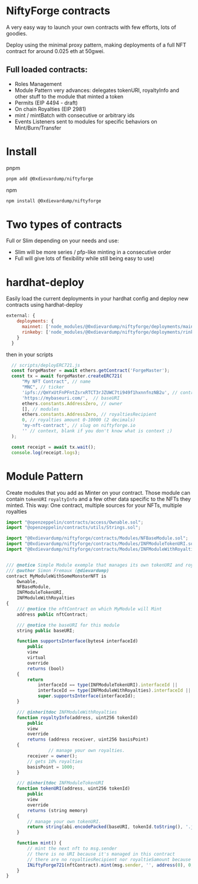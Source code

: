 # NiftyForge contracts

A very easy way to launch your own contracts with few efforts, lots of goodies.

Deploy using the minimal proxy pattern, making deployments of a full NFT contract for around 0.025 eth at 50gwei.

## Full loaded contracts:

- Roles Management
- Module Pattern very advances: delegates tokenURI, royaltyInfo and other stuff to the module that minted a token
- Permits (EIP 4494 - draft)
- On chain Royalties (EIP 2981)
- mint / mintBatch with consecutive or arbitrary ids
- Events Listeners sent to modules for specific behaviors on Mint/Burn/Transfer

# Install

pnpm

```bash
pnpm add @0xdievardump/niftyforge
```

npm

```bash
npm install @0xdievardump/niftyforge
```

# Two types of contracts

Full or Slim depending on your needs and use:

-  Slim will be more series / pfp-like minting in a consecutive order
-  Full will give lots of flexibility while still being easy to use)

# hardhat-deploy

Easily load the current deployments in your hardhat config and deploy new contracts using hardhat-deploy

```js
external: {
    deployments: {
      mainnet: ['node_modules/@0xdievardump/niftyforge/deployments/mainnet'],
      rinkeby: ['node_modules/@0xdievardump/niftyforge/deployments/rinkeby']
    }
  }
```

then in your scripts


```js
  // scripts/deployERC721.js
  const forgeMaster = await ethers.getContract('ForgeMaster');
  const tx = await forgeMaster.createERC721(
      "My NFT Contract", // name
      "MNC", // ticker
      'ipfs://QmYxUtFnPFntZsrxRTCT3rJZUWC7ti949f1hxnnfnzNB2u', // contract URI
      'https://mybaseuri.com/',  // baseURI
      ethers.constants.AddressZero, // owner
      [], // modules
      ethers.constants.AddressZero, // royaltiesRecipient
      0, // royalties amount 0-10000 (2 decimals)
      'my-nft-contract', // slug on niftyforge.io
      '' // context, blank if you don't know what is context ;)
  );

  const receipt = await tx.wait();
  console.log(receipt.logs);
```

# Module Pattern

Create modules that you add as Minter on your contract. Those module can contain `tokenURI` `royaltyInfo` and a few other data specific to the NFTs they minted. This way: One contract, multiple sources for your NFTs, multiple royalties


```js
import "@openzeppelin/contracts/access/Ownable.sol";
import "@openzeppelin/contracts/utils/Strings.sol";

import "@0xdievardump/niftyforge/contracts/Modules/NFBaseModule.sol";
import "@0xdievardump/niftyforge/contracts/Modules/INFModuleTokenURI.sol";
import "@0xdievardump/niftyforge/contracts/Modules/INFModuleWithRoyalties.sol";


/// @notice Simple Module exemple that manages its own tokenURI and royaltyInfo
/// @author Simon Fremaux (@dievardump)
contract MyModuleWithSomeMonsterNFT is
    Ownable,
    NFBaseModule,
    INFModuleTokenURI,
    INFModuleWithRoyalties
{
    /// @notice the nftContract on which MyModule will Mint
    address public nftContract;

    /// @notice the baseURI for this module
    string public baseURI;

    function supportsInterface(bytes4 interfaceId)
        public
        view
        virtual
        override
        returns (bool)
    {
        return
            interfaceId == type(INFModuleTokenURI).interfaceId ||
            interfaceId == type(INFModuleWithRoyalties).interfaceId ||
            super.supportsInterface(interfaceId);
    }

    /// @inheritdoc	INFModuleWithRoyalties
    function royaltyInfo(address, uint256 tokenId)
        public
        view
        override
        returns (address receiver, uint256 basisPoint)
    {
				// manage your own royalties.
        receiver = owner();
        // gets 10% royalties
        basisPoint = 1000;
    }

    /// @inheritdoc	INFModuleTokenURI
    function tokenURI(address, uint256 tokenId)
        public
        view
        override
        returns (string memory)
    {
        // manage your own tokenURI.
        return string(abi.encodePacked(baseURI, tokenId.toString(), '.json'));
    }

    function mint() {
        // mint the next nft to msg.sender
        // there is no URI because it's managed in this contract
        // there are no royaltiesRecipient nor royaltieSamount because it's manage in this contract
        INiftyForge721(nftContract).mint(msg.sender, '', address(0), 0, address(0));
    }
}
```